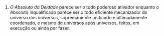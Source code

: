 1. *O Absoluto da Deidade* parece ser o todo poderoso ativador  enquanto o Absoluto Inqualificado parece ser o todo eficiente mecanizador do universo dos universos, supremamente unificado e ultimadamente coordenado, e mesmo de universos após universos,  feitos, em execução ou ainda por fazer.
